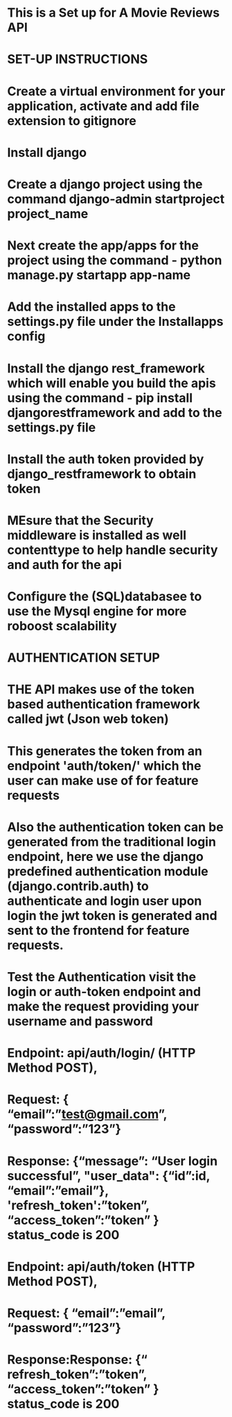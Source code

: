 # This is a Set up for A Movie Reviews API
# SET-UP INSTRUCTIONS
# Create a virtual environment for your application, activate and add file extension to gitignore
# Install django 
# Create a django project using the command django-admin startproject project_name
# Next create the app/apps for the project using the command - python manage.py startapp app-name
# Add the installed apps to the settings.py file under the Installapps config
# Install the django rest_framework which will enable you build the apis using the command - pip install djangorestframework and add to the settings.py file
# Install the auth token provided by django_restframework to obtain token 
# MEsure that the Security middleware is installed as well contenttype to help handle security and auth for the api
# Configure the (SQL)databasee to use the Mysql engine for more roboost scalability

# AUTHENTICATION SETUP
# THE API makes use of the token based authentication framework called jwt (Json web token)
# This generates the token from an endpoint 'auth/token/' which the user can make use of for feature requests
# Also the authentication token can be generated from the traditional login endpoint, here we use the django predefined authentication module (django.contrib.auth) to authenticate and login user upon login the jwt token is generated and sent to the frontend for feature requests. 
# Test the Authentication visit the login or auth-token  endpoint and make the request providing your username and password

# Endpoint: api/auth/login/  (HTTP Method POST), 
# Request: { “email”:”test@gmail.com”, “password”:”123”}
# Response: {“message”: “User login successful”, "user_data": {“id”:id, “email”:”email”}, 'refresh_token':”token”, “access_token”:”token” } status_code is  200

# Endpoint: api/auth/token  (HTTP Method POST), 
# Request: { “email”:”email”, “password”:”123”}
# Response:Response: {“ refresh_token”:”token”, “access_token”:”token” } status_code is  200


